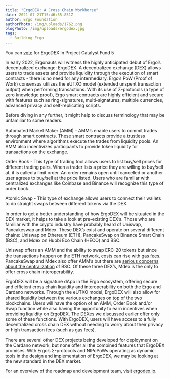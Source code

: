 ```yaml
---
title: "ErgoDEX: A Cross Chain Workhorse"
date: 2021-07-21T15:46:55.851Z
author: Ergo Foundation
authorPhoto: /img/uploads/1762.png
blogPhoto: /img/uploads/ergodex.jpg
tags:
  - Building Ergo
---
```

<!--StartFragment-->

You can [vote](https://cardano.ideascale.com/a/dtd/ErgoDex-Plutus-Port/352410-48088) for ErgoDEX in Project Catalyst Fund 5



In early 2022, Ergonauts will witness the highly anticipated debut of Ergo’s decentralized exchange: ErgoDEX. A decentralized exchange (DEX) allows users to trade assets and provide liquidity through the execution of smart contracts - there is no need for any intermediary. Ergo’s PoW (Proof of Work) consensus utilizes the eUTXO model (extended unspent transaction output) when performing transactions. With its use of Σ-protocols (a type of zero knowledge proof), Ergo smart contracts are highly efficient and secure with features such as ring-signatures, multi-signatures, multiple currencies, advanced privacy and self-replicating scripts.



Before diving in any further, it might help to discuss terminology that may be unfamiliar to some readers.



Automated Market Maker (AMM) - AMM’s enable users to commit trades through smart contracts. These smart contracts provide a trustless environment where algorithms execute the trades from liquidity pools. An AMM also incentivizes participants to provide token liquidity for transactions on the exchange.



Order Book - This type of trading tool allows users to list buy/sell prices for different trading pairs. When a trader lists a price they are willing to buy/sell at, it is called a limit order. An order remains open until cancelled or another user agrees to buy/sell at the price listed. Users who are familiar with centralized exchanges like Coinbase and Binance will recognize this type of order book.



Atomic Swap - This type of exchange allows users to connect their wallets to do straight swaps between different tokens via the DEX.



In order to get a better understanding of how ErgoDEX will be situated in the DEX market, it helps to take a look at pre-existing DEX’s. Those who are familiar with the crypto industry have probably heard of Uniswap, Pancakeswap and Mdex. These DEX’s exist and operate on several different chains: Uniswap on Ethereum (ETH), PancakeSwap on Binance Smart Chain (BSC), and Mdex on Huobi Eco Chain (HECO) and BSC.



Uniswap offers an AMM and the ability to swap ERC-20 tokens but since the transactions happen on the ETH network, costs can rise with [gas fees](https://coinmarketcap.com/alexandria/article/what-are-gas-fees). PancakeSwap and Mdex also offer AMM’s but there are [serious concerns about the centralization](https://bitcoinist.com/get-educated-on-binance-smart-chain-decentralized-or-centralized/) of BSC. Of these three DEX’s, Mdex is the only to offer cross chain interoperability.



ErgoDEX will be a signature dApp in the Ergo ecosystem, offering secure and efficient cross chain liquidity and interoperability on both the Ergo and Cardano networks. Through the eUTXO model, ErgoDEX will also allow for shared liquidity between the various exchanges on top of the two blockchains. Users will have the option of an AMM, Order Book and/or Swap function while also having the opportunity to earn incentives when providing liquidity on ErgoDEX. The DEXes we discussed earlier offer only some of these functions. With ErgoDEX, users will have access to a fully decentralized cross chain DEX without needing to worry about their privacy or high transaction fees (such as gas fees).



There are several other DEX projects being developed for deployment on the Cardano network, but none offer all the combined features that ErgoDEX promises. With Ergo’s Σ-protocols and NIPoPoWs operating as dynamic tools in the design and implementation of ErgoDEX, we may be looking at the new standard in the DEX market. 



For an overview of the roadmap and development team, visit [ergodex.io](https://ergodex.io/). 



<!--EndFragment-->
